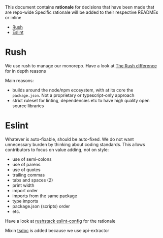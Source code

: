 This document contains **rationale** for decisions that have been made that are
repo-wide Specific rationale will be added to their respective READMEs or inline

- [Rush](#rush)
- [Eslint](#eslint)

# Rush

We use rush to manage our monorepo. Have a look at
[The Rush difference](https://rushjs.io/) for in depth reasons

Main reasons:

- builds around the node/npm ecosystem, with at its core the `package.json`.
  Not a proprietary or typescript-only approach
- strict ruleset for linting, dependencies etc to have high quality open source
  libraries

# Eslint

Whatever is auto-fixable, should be auto-fixed. We do not want unnecessary
burden by thinking about coding standards. This allows contributors to focus on
value adding, not on style:

- use of semi-colons
- use of parens
- use of quotes
- trailing commas
- tabs and spaces (2)
- print width
- import order
- imports from the same package
- type imports
- package.json (scripts) order
- etc.

Have a look at
[rushstack eslint-config](https://github.com/microsoft/rushstack/tree/main/eslint/eslint-config)
for the rationale

Mixin [tsdoc](@rushstack/eslint-config/mixins/tsdoc) is added because we use
api-extractor
